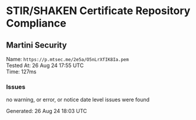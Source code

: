 # STIR/SHAKEN Certificate Repository Compliance

## Martini Security

Name: `https://p.mtsec.me/2e5a/O5nLrXfIK8Ia.pem`\
Tested At: 26 Aug 24 17:55 UTC\
Time: 127ms

### Issues

no warning, or error, or notice date level issues were found

Generated: 26 Aug 24 18:03 UTC